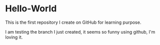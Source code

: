 # Hello-World
This is the first repository I create on GitHub for learning purpose.

I am testing the branch I just created, it seems so funny using github, I'm loving it.
